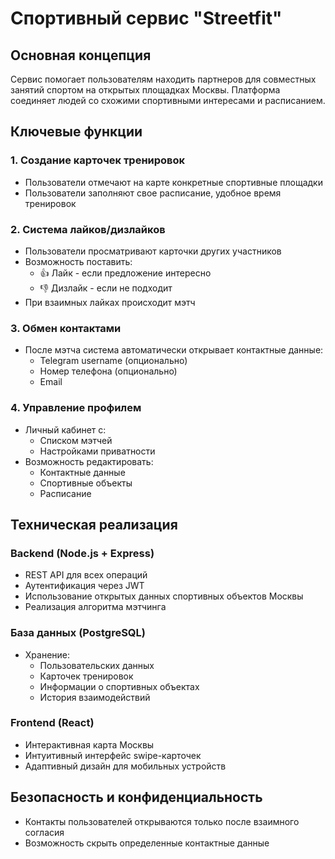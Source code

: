 # Спортивный сервис "Streetfit"

## Основная концепция

Сервис помогает пользователям находить партнеров для совместных занятий спортом на открытых площадках Москвы. Платформа соединяет людей со схожими спортивными интересами и расписанием.

## Ключевые функции

### 1. Создание карточек тренировок
- Пользователи отмечают на карте конкретные спортивные площадки
- Пользователи заполняют свое расписание, удобное время тренировок

### 2. Система лайков/дизлайков
- Пользователи просматривают карточки других участников
- Возможность поставить:
  - 👍 Лайк - если предложение интересно
  - 👎 Дизлайк - если не подходит
- При взаимных лайках происходит мэтч

### 3. Обмен контактами
- После мэтча система автоматически открывает контактные данные:
  - Telegram username (опционально)
  - Номер телефона (опционально)
  - Email

### 4. Управление профилем
- Личный кабинет с:
  - Списком мэтчей
  - Настройками приватности
- Возможность редактировать:
  - Контактные данные
  - Спортивные объекты
  - Расписание

## Техническая реализация

### Backend (Node.js + Express)
- REST API для всех операций
- Аутентификация через JWT
- Использование открытых данных спортивных объектов Москвы
- Реализация алгоритма мэтчинга

### База данных (PostgreSQL)
- Хранение:
  - Пользовательских данных
  - Карточек тренировок
  - Информации о спортивных объектах
  - История взаимодействий

### Frontend (React)
- Интерактивная карта Москвы
- Интуитивный интерфейс swipe-карточек
- Адаптивный дизайн для мобильных устройств

## Безопасность и конфиденциальность
- Контакты пользователей открываются только после взаимного согласия
- Возможность скрыть определенные контактные данные